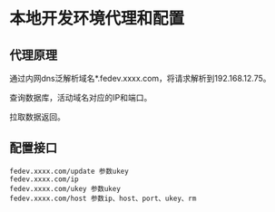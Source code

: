 # 本地开发环境代理和配置

## 代理原理
通过内网dns泛解析域名*.fedev.xxxx.com，将请求解析到192.168.12.75。

查询数据库，活动域名对应的IP和端口。

拉取数据返回。

## 配置接口
```
fedev.xxxx.com/update 参数ukey
fedev.xxxx.com/ip
fedev.xxxx.com/ukey 参数ukey
fedev.xxxx.com/host 参数ip、host、port、ukey、rm
```
